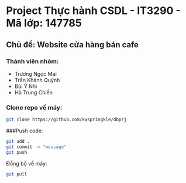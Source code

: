 # Project Thực hành CSDL - IT3290 - Mã lớp: 147785

## Chủ đề: Website cửa hàng bán cafe

### Thành viên nhóm:
- Trương Ngọc Mai
- Trần Khánh Quỳnh
- Bùi Ý Nhi
- Hà Trung Chiến

### Clone repo về máy:
```sh
git clone https://github.com/kwspringkle/dbprj
```

###Push code:
```sh
git add .
git commit -m "message"
git push
```
Đồng bộ về máy:
```sh
git pull
```

